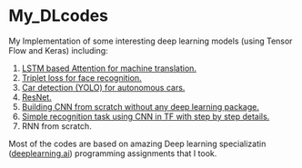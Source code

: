 # My_DLcodes
My Implementation of some interesting deep learning models (using Tensor Flow and Keras) including: 

1. [LSTM based Attention for machine translation.](https://github.com/AlirezaRahimpour/My_DLcodes/blob/master/Neural_machine_translation_with_attention.ipynb)
2. [Triplet loss for face recognition.](https://github.com/AlirezaRahimpour/My_DLcodes/blob/master/Triplet%20loss%20for_Face_Recognition.ipynb)
3. [Car detection (YOLO) for autonomous cars.](https://github.com/AlirezaRahimpour/My_DLcodes/blob/master/Car_detection_for_Autonomous_driving.ipynb)
4. [ResNet.](https://github.com/AlirezaRahimpour/My_DLcodes/blob/master/Residual_Networks.ipynb)
5. [Building CNN from scratch without any deep learning package.](https://github.com/AlirezaRahimpour/My_DLcodes/blob/master/CNN_form_scratch.ipynb)
6. [Simple recognition task using CNN in TF with step by step details.](https://github.com/AlirezaRahimpour/My_DLcodes/blob/master/CNN_Sign_recognition.ipynb)
7. RNN from scratch. 

Most of the codes are based on amazing Deep learning specializatin ([deeplearning.ai](https://www.deeplearning.ai/)) programming assignments that I took. 
